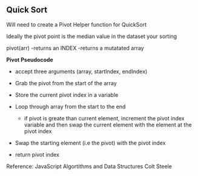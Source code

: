 ## Quick Sort

Will need to create a Pivot Helper function for QuickSort

Ideally the pivot point is the median value in the dataset your sorting

pivot(arr)
-returns an INDEX
-returns a mutatated array

**Pivot Pseudocode**

- accept three arguments (array, startIndex, endIndex)
- Grab the pivot from the start of the array
- Store the current pivot index in a variable
- Loop through array from the start to the end

  - if pivot is greate than current element, increment the pivot index variable and then swap the current element with the element at the pivot index

- Swap the starting element (i.e the pivot) with the pivot index
- return pivot index

Reference: JavaScript Algortithms and Data Structures Colt Steele
